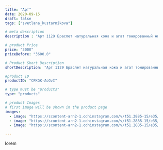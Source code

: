 ```yaml
---
title: "Арт"
date: 2020-09-15
draft: false
tags: ["svetlana_kustarnikova"]

# meta description
description : "Арт 1129 Браслет натуральная кожа и агат тонированный Автор дизайна@ mea _ elena _"

# product Price
price: "3000"
priceBefore: "3600.0"

# Product Short Description
shortDescription: "Арт 1129 Браслет натуральная кожа и агат тонированный Автор дизайна@ mea _ elena _"

#product ID
productID: "CFKGK-AoOvI"

# type must be "products"
type: "products"

# product Images
# first image will be shown in the product page
images:
  - image: "https://scontent-arn2-1.cdninstagram.com/v/t51.2885-15/e35/119470250_121859082747423_2595975519675321405_n.jpg?_nc_ht=scontent-arn2-1.cdninstagram.com&_nc_cat=103&_nc_ohc=pofDiY3-EIoAX-49VA5&se=7&tp=1&oh=7a4c2109c1f15aa85109a563775e5f79&oe=605E55FA&ig_cache_key=MjM5ODc1Njg4NzgxMzE4MDA3Nw%3D%3D.2"
  - image: "https://scontent-arn2-1.cdninstagram.com/v/t51.2885-15/e35/119386205_724507998105158_6384787270104736313_n.jpg?_nc_ht=scontent-arn2-1.cdninstagram.com&_nc_cat=102&_nc_ohc=P_okpCq6yycAX-Wrw3j&se=8&tp=1&oh=f2538a834d9da13e767008097f78857e&oe=605DBFF8&ig_cache_key=MjM5ODc1Njg4NzgzMDExNDE3Mg%3D%3D.2"
  - image: "https://scontent-arn2-1.cdninstagram.com/v/t51.2885-15/e35/119344243_186036789659863_1492091225203311960_n.jpg?_nc_ht=scontent-arn2-1.cdninstagram.com&_nc_cat=107&_nc_ohc=4ebc9gw-utMAX8NnGKd&se=8&tp=1&oh=81f73ae4cb537be50f3d883e91959fe2&oe=605FFD5D&ig_cache_key=MjM5ODc1Njg4NzgzODM5MzM2Mw%3D%3D.2"

---
```

lorem

